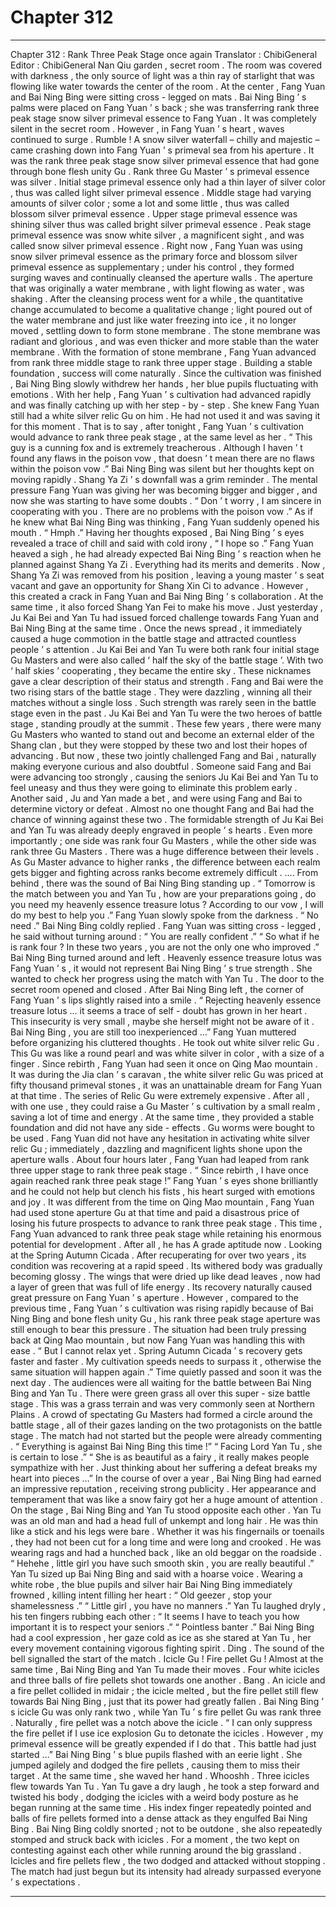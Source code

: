
# Chapter 312


---

Chapter 312 : Rank Three Peak Stage once again
Translator :
ChibiGeneral
Editor :
ChibiGeneral
Nan Qiu garden , secret room .
The room was covered with darkness , the only source of light was a thin ray of starlight that was flowing like water towards the center of the room .
At the center , Fang Yuan and Bai Ning Bing were sitting cross - legged on mats . Bai Ning Bing ’ s palms were placed on Fang Yuan ’ s back ; she was transferring rank three peak stage snow silver primeval essence to Fang Yuan .
It was completely silent in the secret room .
However , in Fang Yuan ’ s heart , waves continued to surge .
Rumble !
A snow silver waterfall – chilly and majestic – came crashing down into Fang Yuan ’ s primeval sea from his aperture .
It was the rank three peak stage snow silver primeval essence that had gone through bone flesh unity Gu .
Rank three Gu Master ’ s primeval essence was silver . Initial stage primeval essence only had a thin layer of silver color , thus was called light silver primeval essence . Middle stage had varying amounts of silver color ; some a lot and some little , thus was called blossom silver primeval essence .
Upper stage primeval essence was shining silver thus was called bright silver primeval essence .
Peak stage primeval essence was snow white silver , a magnificent sight , and was called snow silver primeval essence .
Right now , Fang Yuan was using snow silver primeval essence as the primary force and blossom silver primeval essence as supplementary ; under his control , they formed surging waves and continually cleansed the aperture walls .
The aperture that was originally a water membrane , with light flowing as water , was shaking . After the cleansing process went for a while , the quantitative change accumulated to become a qualitative change ; light poured out of the water membrane and just like water freezing into ice , it no longer moved , settling down to form stone membrane .
The stone membrane was radiant and glorious , and was even thicker and more stable than the water membrane .
With the formation of stone membrane , Fang Yuan advanced from rank three middle stage to rank three upper stage .
Building a stable foundation , success will come naturally .
Since the cultivation was finished , Bai Ning Bing slowly withdrew her hands , her blue pupils fluctuating with emotions .
With her help , Fang Yuan ’ s cultivation had advanced rapidly and was finally catching up with her step - by - step .
She knew Fang Yuan still had a white silver relic Gu on him . He had not used it and was saving it for this moment .
That is to say , after tonight , Fang Yuan ’ s cultivation would advance to rank three peak stage , at the same level as her .
“ This guy is a cunning fox and is extremely treacherous . Although I haven ’ t found any flaws in the poison vow , that doesn ’ t mean there are no flaws within the poison vow .” Bai Ning Bing was silent but her thoughts kept on moving rapidly .
Shang Ya Zi ’ s downfall was a grim reminder .
The mental pressure Fang Yuan was giving her was becoming bigger and bigger , and now she was starting to have some doubts .
“ Don ’ t worry , I am sincere in cooperating with you . There are no problems with the poison vow .” As if he knew what Bai Ning Bing was thinking , Fang Yuan suddenly opened his mouth .
“ Hmph .” Having her thoughts exposed , Bai Ning Bing ’ s eyes revealed a trace of chill and said with cold irony , “ I hope so .”
Fang Yuan heaved a sigh , he had already expected Bai Ning Bing ’ s reaction when he planned against Shang Ya Zi .
Everything had its merits and demerits .
Now , Shang Ya Zi was removed from his position , leaving a young master ’ s seat vacant and gave an opportunity for Shang Xin Ci to advance . However , this created a crack in Fang Yuan and Bai Ning Bing ’ s collaboration .
At the same time , it also forced Shang Yan Fei to make his move .
Just yesterday , Ju Kai Bei and Yan Tu had issued forced challenge towards Fang Yuan and Bai Ning Bing at the same time .
Once the news spread , it immediately caused a huge commotion in the battle stage and attracted countless people ’ s attention .
Ju Kai Bei and Yan Tu were both rank four initial stage Gu Masters and were also called ‘ half the sky of the battle stage ’. With two ‘ half skies ’ cooperating , they became the entire sky .
These nicknames gave a clear description of their status and strength .
Fang and Bai were the two rising stars of the battle stage . They were dazzling , winning all their matches without a single loss . Such strength was rarely seen in the battle stage even in the past .
Ju Kai Bei and Yan Tu were the two heroes of battle stage , standing proudly at the summit . These few years , there were many Gu Masters who wanted to stand out and become an external elder of the Shang clan , but they were stopped by these two and lost their hopes of advancing .
But now , these two jointly challenged Fang and Bai , naturally making everyone curious and also doubtful .
Someone said Fang and Bai were advancing too strongly , causing the seniors Ju Kai Bei and Yan Tu to feel uneasy and thus they were going to eliminate this problem early . Another said , Ju and Yan made a bet , and were using Fang and Bai to determine victory or defeat .
Almost no one thought Fang and Bai had the chance of winning against these two .
The formidable strength of Ju Kai Bei and Yan Tu was already deeply engraved in people ’ s hearts . Even more importantly ; one side was rank four Gu Masters , while the other side was rank three Gu Masters . There was a huge difference between their levels .
As Gu Master advance to higher ranks , the difference between each realm gets bigger and fighting across ranks become extremely difficult .
….
From behind , there was the sound of Bai Ning Bing standing up .
“ Tomorrow is the match between you and Yan Tu , how are your preparations going , do you need my heavenly essence treasure lotus ? According to our vow , I will do my best to help you .” Fang Yuan slowly spoke from the darkness .
“ No need .” Bai Ning Bing coldly replied .
Fang Yuan was sitting cross - legged , he said without turning around : “ You are really confident .”
“ So what if he is rank four ? In these two years , you are not the only one who improved .” Bai Ning Bing turned around and left .
Heavenly essence treasure lotus was Fang Yuan ’ s , it would not represent Bai Ning Bing ’ s true strength .
She wanted to check her progress using the match with Yan Tu .
The door to the secret room opened and closed .
After Bai Ning Bing left , the corner of Fang Yuan ’ s lips slightly raised into a smile .
“ Rejecting heavenly essence treasure lotus … it seems a trace of self - doubt has grown in her heart . This insecurity is very small , maybe she herself might not be aware of it . Bai Ning Bing , you are still too inexperienced …”
Fang Yuan muttered before organizing his cluttered thoughts .
He took out white silver relic Gu .
This Gu was like a round pearl and was white silver in color , with a size of a finger .
Since rebirth , Fang Yuan had seen it once on Qing Mao mountain . It was during the Jia clan ’ s caravan , the white silver relic Gu was priced at fifty thousand primeval stones , it was an unattainable dream for Fang Yuan at that time .
The series of Relic Gu were extremely expensive . After all , with one use , they could raise a Gu Master ’ s cultivation by a small realm , saving a lot of time and energy . At the same time , they provided a stable foundation and did not have any side - effects .
Gu worms were bought to be used .
Fang Yuan did not have any hesitation in activating white silver relic Gu ; immediately , dazzling and magnificent lights shone upon the aperture walls .
About four hours later , Fang Yuan had leaped from rank three upper stage to rank three peak stage .
“ Since rebirth , I have once again reached rank three peak stage !” Fang Yuan ’ s eyes shone brilliantly and he could not help but clench his fists , his heart surged with emotions and joy .
It was different from the time on Qing Mao mountain , Fang Yuan had used stone aperture Gu at that time and paid a disastrous price of losing his future prospects to advance to rank three peak stage .
This time , Fang Yuan advanced to rank three peak stage while retaining his enormous potential for development . After all , he has A grade aptitude now .
Looking at the Spring Autumn Cicada .
After recuperating for over two years , its condition was recovering at a rapid speed .
Its withered body was gradually becoming glossy . The wings that were dried up like dead leaves , now had a layer of green that was full of life energy .
Its recovery naturally caused great pressure on Fang Yuan ’ s aperture .
However , compared to the previous time , Fang Yuan ’ s cultivation was rising rapidly because of Bai Ning Bing and bone flesh unity Gu , his rank three peak stage aperture was still enough to bear this pressure .
The situation had been truly pressing back at Qing Mao mountain , but now Fang Yuan was handling this with ease .
“ But I cannot relax yet . Spring Autumn Cicada ’ s recovery gets faster and faster . My cultivation speeds needs to surpass it , otherwise the same situation will happen again .”
Time quietly passed and soon it was the next day .
The audiences were all waiting for the battle between Bai Ning Bing and Yan Tu .
There were green grass all over this super - size battle stage .
This was a grass terrain and was very commonly seen at Northern Plains .
A crowd of spectating Gu Masters had formed a circle around the battle stage , all of their gazes landing on the two protagonists on the battle stage .
The match had not started but the people were already commenting .
“ Everything is against Bai Ning Bing this time !”
“ Facing Lord Yan Tu , she is certain to lose .”
“ She is as beautiful as a fairy , it really makes people sympathize with her . Just thinking about her suffering a defeat breaks my heart into pieces …”
In the course of over a year , Bai Ning Bing had earned an impressive reputation , receiving strong publicity . Her appearance and temperament that was like a snow fairy got her a huge amount of attention .
On the stage , Bai Ning Bing and Yan Tu stood opposite each other .
Yan Tu was an old man and had a head full of unkempt and long hair .
He was thin like a stick and his legs were bare . Whether it was his fingernails or toenails , they had not been cut for a long time and were long and crooked .
He was wearing rags and had a hunched back , like an old beggar on the roadside .
“ Hehehe , little girl you have such smooth skin , you are really beautiful .” Yan Tu sized up Bai Ning Bing and said with a hoarse voice .
Wearing a white robe , the blue pupils and silver hair Bai Ning Bing immediately frowned , killing intent filling her heart : “ Old geezer , stop your shamelessness .”
“ Little girl , you have no manners .” Yan Tu laughed dryly , his ten fingers rubbing each other : “ It seems I have to teach you how important it is to respect your seniors .”
“ Pointless banter .” Bai Ning Bing had a cool expression , her gaze cold as ice as she stared at Yan Tu , her every movement containing vigorous fighting spirit .
Ding .
The sound of the bell signalled the start of the match .
Icicle Gu !
Fire pellet Gu !
Almost at the same time , Bai Ning Bing and Yan Tu made their moves .
Four white icicles and three balls of fire pellets shot towards one another .
Bang .
An icicle and a fire pellet collided in midair ; the icicle melted , but the fire pellet still flew towards Bai Ning Bing , just that its power had greatly fallen .
Bai Ning Bing ’ s icicle Gu was only rank two , while Yan Tu ’ s fire pellet Gu was rank three .
Naturally , fire pellet was a notch above the icicle .
“ I can only suppress the fire pellet if I use ice explosion Gu to detonate the icicles . However , my primeval essence will be greatly expended if I do that . This battle had just started …”
Bai Ning Bing ’ s blue pupils flashed with an eerie light .
She jumped agilely and dodged the fire pellets , causing them to miss their target .
At the same time , she waved her hand .
Whooshh .
Three icicles flew towards Yan Tu .
Yan Tu gave a dry laugh , he took a step forward and twisted his body , dodging the icicles with a weird body posture as he began running at the same time .
His index finger repeatedly pointed and balls of fire pellets formed into a dense attack as they engulfed Bai Ning Bing .
Bai Ning Bing coldly snorted ; not to be outdone , she also repeatedly stomped and struck back with icicles .
For a moment , the two kept on contesting against each other while running around the big grassland . Icicles and fire pellets flew , the two dodged and attacked without stopping .
The match had just begun but its intensity had already surpassed everyone ’ s expectations .

---

